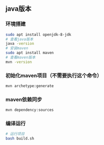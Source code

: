 ## java版本

### 环境搭建
```bash
sudo apt install openjdk-8-jdk
# 查看java版本
java -version
# 安装maven
sudo apt install maven
# 查看maven版本
mvn -version
```

### 初始化maven项目（不需要执行这个命令）
```bash
mvn archetype:generate
```

### maven依赖同步
```bash
mvn dependency:sources
```

### 编译运行
```bash
# 运行项目
bash build.sh
```